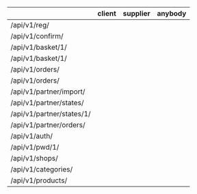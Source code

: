 |   |client   |supplier   |anybody   |
|---|---|---|---|
|/api/v1/reg/   |   |   |   |
|/api/v1/confirm/   |   |   |   |
|/api/v1/basket/1/   |   |   |   |
|/api/v1/basket/1/   |   |   |   |
|/api/v1/orders/   |   |   |   |
|/api/v1/orders/   |   |   |   |
|/api/v1/partner/import/   |   |   |   |
|/api/v1/partner/states/   |   |   |   |
|/api/v1/partner/states/1/   |   |   |   |
|/api/v1/partner/orders/   |   |   |   |
|/api/v1/auth/   |   |   |   |
|/api/v1/pwd/1/   |   |   |   |
|/api/v1/shops/   |   |   |   |
|/api/v1/categories/   |   |   |   |
|/api/v1/products/   |   |   |   |
